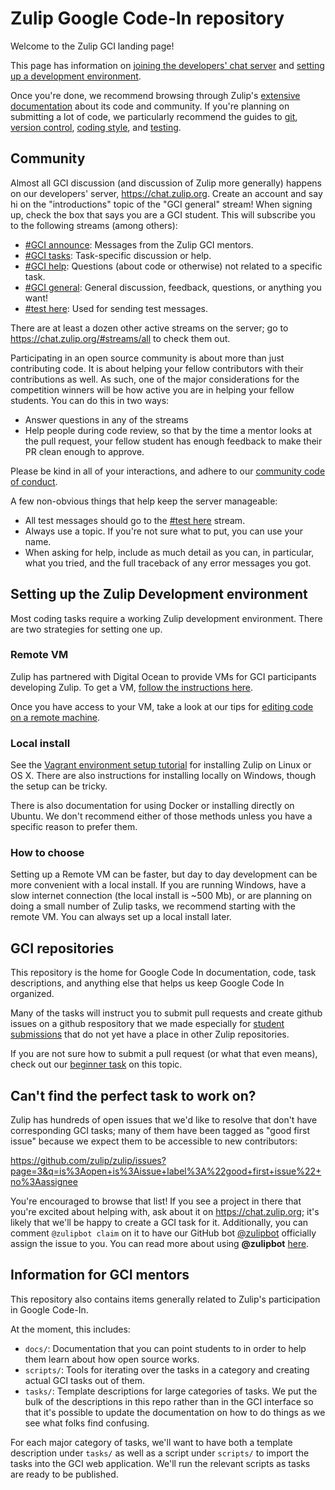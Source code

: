 # Zulip Google Code-In repository

Welcome to the Zulip GCI landing page!

This page has information on [joining the developers' chat server](#community)
and [setting up a development
environment](#setting-up-the-zulip-development-environment).

Once you're done, we recommend browsing through Zulip's [extensive
documentation](http://zulip.readthedocs.io/en/latest/readme-symlink.html) about
its code and community. If you're planning on submitting a lot of code, we
particularly recommend the guides to
[git](https://zulip.readthedocs.io/en/latest/git-guide.html), [version
control](https://zulip.readthedocs.io/en/latest/version-control.html), [coding
style](https://zulip.readthedocs.io/en/latest/code-style.html), and
[testing](https://zulip.readthedocs.io/en/latest/testing.html).

## Community

Almost all GCI discussion (and discussion of Zulip more generally) happens
on our developers' server, https://chat.zulip.org. Create an account
and say hi on the "introductions" topic of the "GCI general" stream! When
signing up, check the box that says you are a GCI student.
This will subscribe you to the following streams (among others):

* [#GCI announce](https://chat.zulip.org/#narrow/stream/GCI.20announce):
Messages from the Zulip GCI mentors.
* [#GCI tasks](https://chat.zulip.org/#narrow/stream/GCI.20tasks): Task-specific
discussion or help.
* [#GCI help](https://chat.zulip.org/#narrow/stream/GCI.20help): Questions
(about code or otherwise) not related to a specific task.
* [#GCI general](https://chat.zulip.org/#narrow/stream/GCI.20general): General
discussion, feedback, questions, or anything you want!
* [#test here](https://chat.zulip.org/#narrow/stream/test.20here): Used for
sending test messages.

There are at least a dozen other active streams on the server; go to
https://chat.zulip.org/#streams/all to check them out.

Participating in an open source community is about more than just 
contributing code. It is about helping your fellow contributors with their
contributions as well. As such, one of the major considerations for the
competition winners will be how active you are in helping your fellow 
students. You can do this in two ways:
* Answer questions in any of the streams
* Help people during code review, so that by the time a mentor looks at the 
  pull request, your fellow student has enough feedback to make their PR 
  clean enough to approve. 

Please be kind in all of your interactions, and adhere to our 
[community code of conduct](https://zulip.readthedocs.io/en/latest/code-of-conduct.html).

A few non-obvious things that help keep the server manageable:
* All test messages should go to the [#test
here](https://chat.zulip.org/#narrow/stream/test.20here) stream.
* Always use a topic. If you're not sure what to put, you can use your name.
* When asking for help, include as much detail as you can, in particular,
  what you tried, and the full traceback of any error messages you got.

## Setting up the Zulip Development environment

Most coding tasks require a working Zulip development environment. There are
two strategies for setting one up.

### Remote VM

Zulip has partnered with Digital Ocean to provide VMs for GCI
participants developing Zulip.  To get a VM,
[follow the instructions here](http://zulip.readthedocs.io/en/latest/request-remote-dev.html).

Once you have access to your VM, take a look at our tips for [editing code on a
remote
machine](https://zulip.readthedocs.io/en/latest/dev-remote.html#editing-code-on-the-remote-machine).

### Local install

See the [Vagrant environment setup
tutorial](https://zulip.readthedocs.io/en/latest/dev-env-first-time-contributors.html)
for installing Zulip on Linux or OS X. There are also instructions for
installing locally on Windows, though the setup can be tricky.

There is also documentation for using Docker or installing directly on
Ubuntu. We don't recommend either of those methods unless you have a
specific reason to prefer them.

### How to choose

Setting up a Remote VM can be faster, but day to day development can be more
convenient with a local install. If you are running Windows, have a slow
internet connection (the local install is ~500 Mb), or are planning on doing
a small number of Zulip tasks, we recommend starting with the remote VM.
You can always set up a local install later.

## GCI repositories

This repository is the home for Google Code In documentation, code, task 
descriptions, and anything else that helps us keep Google Code In organized. 

Many of the tasks will instruct you to submit pull requests and create github 
issues on a github respository that we made especially for 
[student submissions](https://github.com/zulip/zulip-gci-submissions) 
that do not yet have a place in other Zulip repositories.

If you are not sure how to submit a pull request (or what that even means), check out our
[beginner task](https://github.com/zulip/zulip-gci/tree/master/submit-a-pull-request)
on this topic.

## Can't find the perfect task to work on?

Zulip has hundreds of open issues that we'd like to resolve that don't
have corresponding GCI tasks; many of them have been tagged as
"good first issue" because we expect them to be accessible to new contributors:

https://github.com/zulip/zulip/issues?page=3&q=is%3Aopen+is%3Aissue+label%3A%22good+first+issue%22+no%3Aassignee

You're encouraged to browse that list! If you see a project in there
that you're excited about helping with, ask about it on
https://chat.zulip.org; it's likely that we'll be happy to create a GCI task
for it. Additionally, you can comment `@zulipbot claim` on it to have our
GitHub bot [@zulipbot](https://github.com/zulipbot) officially assign the issue
to you. You can read more about using **@zulipbot**
[here](http://zulip.readthedocs.io/en/latest/zulipbot-usage.html).

## Information for GCI mentors

This repository also contains items generally related to Zulip's
participation in Google Code-In.

At the moment, this includes:

* `docs/`: Documentation that you can point students to in order to 
  help them learn about how open source works. 
* `scripts/`: Tools for iterating over the tasks in a category and
  creating actual GCI tasks out of them.
* `tasks/`: Template descriptions for large categories of tasks.  We
  put the bulk of the descriptions in this repo rather than in the GCI
  interface so that it's possible to update the documentation on how
  to do things as we see what folks find confusing.

For each major category of tasks, we'll want to have both a template
description under `tasks/` as well as a script under `scripts/` to import
the tasks into the GCI web application.  We'll run the relevant scripts
as tasks are ready to be published.

